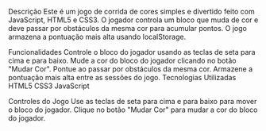 Descrição
Este é um jogo de corrida de cores simples e divertido feito com JavaScript, HTML5 e CSS3. O jogador controla um bloco que muda de cor e deve passar por obstáculos da mesma cor para acumular pontos. O jogo armazena a pontuação mais alta usando localStorage.

Funcionalidades
Controle o bloco do jogador usando as teclas de seta para cima e para baixo.
Mude a cor do bloco do jogador clicando no botão "Mudar Cor".
Pontue ao passar por obstáculos da mesma cor.
Armazene a pontuação mais alta entre as sessões do jogo.
Tecnologias Utilizadas
HTML5
CSS3
JavaScript

Controles do Jogo
Use as teclas de seta para cima e para baixo para mover o bloco do jogador.
Clique no botão "Mudar Cor" para mudar a cor do bloco do jogador.
